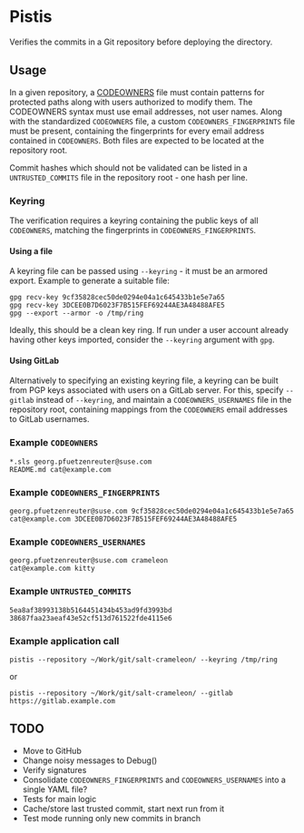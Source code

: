 # Pistis

Verifies the commits in a Git repository before deploying the directory.

## Usage

In a given repository, a [CODEOWNERS](https://docs.github.com/en/repositories/managing-your-repositorys-settings-and-features/customizing-your-repository/about-code-owners) file must contain patterns for protected paths along with users authorized to modify them. The CODEOWNERS syntax must use email addresses, not user names.
Along with the standardized `CODEOWNERS` file, a custom `CODEOWNERS_FINGERPRINTS` file must be present, containing the fingerprints for every email address contained in `CODEOWNERS`.
Both files are expected to be located at the repository root.

Commit hashes which should not be validated can be listed in a `UNTRUSTED_COMMITS` file in the repository root - one hash per line.

### Keyring

The verification requires a keyring containing the public keys of all `CODEOWNERS`, matching the fingerprints in `CODEOWNERS_FINGERPRINTS`.

#### Using a file

A keyring file can be passed using `--keyring` - it must be an armored export. Example to generate a suitable file:

```
gpg recv-key 9cf35828cec50de0294e04a1c645433b1e5e7a65
gpg recv-key 3DCEE0B7D6023F7B515FEF69244AE3A48488AFE5
gpg --export --armor -o /tmp/ring
```

Ideally, this should be a clean key ring. If run under a user account already having other keys imported, consider the `--keyring` argument with `gpg`.

#### Using GitLab

Alternatively to specifying an existing keyring file, a keyring can be built from PGP keys associated with users on a GitLab server.
For this, specify `--gitlab` instead of `--keyring`, and maintain a `CODEOWNERS_USERNAMES` file in the repository root, containing mappings from the `CODEOWNERS` email addresses to GitLab usernames.

### Example `CODEOWNERS`

```
*.sls georg.pfuetzenreuter@suse.com
README.md cat@example.com
```

### Example `CODEOWNERS_FINGERPRINTS`

```
georg.pfuetzenreuter@suse.com 9cf35828cec50de0294e04a1c645433b1e5e7a65
cat@example.com 3DCEE0B7D6023F7B515FEF69244AE3A48488AFE5
```

### Example `CODEOWNERS_USERNAMES`

```
georg.pfuetzenreuter@suse.com crameleon
cat@example.com kitty
```

### Example `UNTRUSTED_COMMITS`

```
5ea8af38993138b5164451434b453ad9fd3993bd
38687faa23aeaf43e52cf513d761522fde4115e6
```

### Example application call

```
pistis --repository ~/Work/git/salt-crameleon/ --keyring /tmp/ring
```

or

```
pistis --repository ~/Work/git/salt-crameleon/ --gitlab https://gitlab.example.com
```

## TODO

- Move to GitHub
- Change noisy messages to Debug()
- Verify signatures
- Consolidate `CODEOWNERS_FINGERPRINTS` and `CODEOWNERS_USERNAMES` into a single YAML file?
- Tests for main logic
- Cache/store last trusted commit, start next run from it
- Test mode running only new commits in branch
